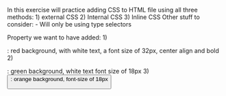 In this exercise will practice adding CSS to HTML file using all three methods:
    1) external CSS
    2) Internal CSS
    3) Inline CSS
 Other stuff to consider:
    - Will only be using type selectors 

Property we want to have added:
    1) <div>: red background, with white text, a font size of 32px, center align and bold
    2) <p>: green background, white text font size of 18px
    3) <button>: orange background, font-size of 18px
